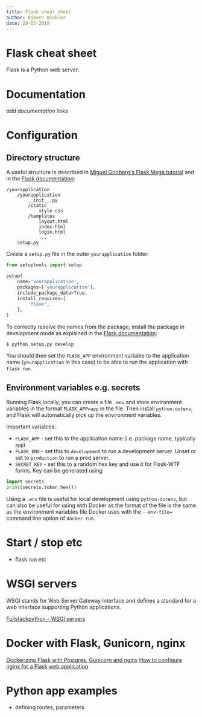 ```yaml
---
title: Flask cheat sheet
author: Bjoern Winkler
date: 29-05-2019
---
```


# Flask cheat sheet

Flask is a Python web server. 

# Documentation

_add documentation links_

# Configuration

## Directory structure

A useful structure is described in [Miguel Grinberg's Flask Mega tutorial](https://blog.miguelgrinberg.com/post/the-flask-mega-tutorial-part-i-hello-world) and in the [Flask documentation](https://flask.palletsprojects.com/en/1.1.x/patterns/packages/):

```
/yourapplication
    /yourapplication
        __init__.py
        /static
            style.css
        /templates
            layout.html
            index.html
            login.html
            ...
    setup.py
```

Create a `setup.py` file in the outer `yourapplication` folder:

```python
from setuptools import setup

setup(
    name='yourapplication',
    packages=['yourapplication'],
    include_package_data=True,
    install_requires=[
        'flask',
    ],
)
```

To correctly resolve the names from the package, install the package in development mode as explained in the [Flask documentation](https://flask.palletsprojects.com/en/1.1.x/patterns/distribute/#distribute-deployment):

```shell
$ python setup.py develop
```

You should then set the `FLASK_APP` environment variable to the application name (`yourapplication` in this case) to be able to run the application with `flask run`.

## Environment variables e.g. secrets

Running Flask locally, you can create a file `.env` and store environment variables in the format `FLASK_APP=app` in the file. Then install `python-dotenv`, and Flask will automatically pick up the environment variables.

Important variables:

- `FLASK_APP` - set this to the application name (i.e. package name, typically `app`)
- `FLASK_ENV` - set this to `development` to run a development server. Unset or set to `production` to run a prod server.
- `SECRET_KEY` - set this to a random hex key and use it for Flask-WTF forms. Key can be generated using

```python
import secrets
print(secrets.token_hex())
```

Using a `.env` file is useful for local development using `python-dotenv`, but can also be useful for using with Docker as the format of the file is the same as the environment variables file Docker uses with the `--env-file=` command line option of `docker run`.

# Start / stop etc

- flask run etc

# WSGI servers

WSGI stands for Web Server Gateway Interface and defines a standard for a web interface supporting Python applications.

[Fullstackpython - WSGI servers](https://www.fullstackpython.com/wsgi-servers.html)

# Docker with Flask, Gunicorn, nginx

[Dockerizing Flask with Postgres, Gunicorn and nginx](https://testdriven.io/blog/dockerizing-flask-with-postgres-gunicorn-and-nginx/)
[How to configure nginx for a Flask web application](https://www.patricksoftwareblog.com/how-to-configure-nginx-for-a-flask-web-application/)

# Python app examples

- defining routes, parameters